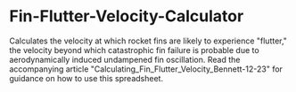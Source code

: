 # Fin-Flutter-Velocity-Calculator
Calculates the velocity at which rocket fins are likely to experience "flutter," the velocity beyond which catastrophic fin failure is probable due to aerodynamically induced undampened fin oscillation.
Read the accompanying article "Calculating_Fin_Flutter_Velocity_Bennett-12-23" for guidance on how to use this spreadsheet.
